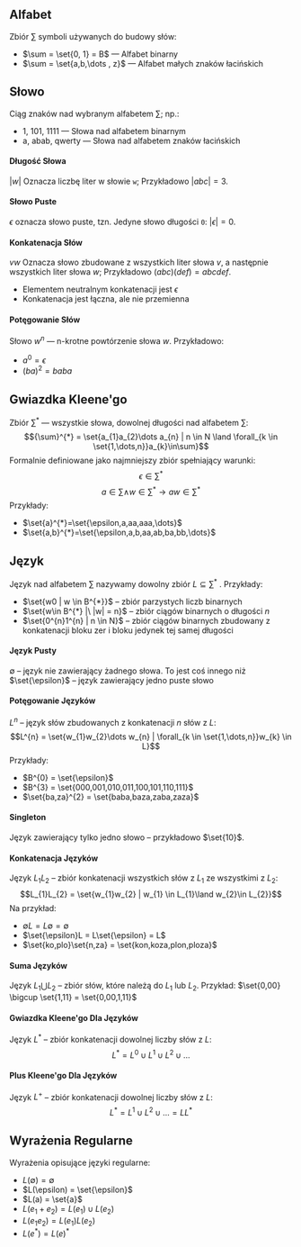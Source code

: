 ## Alfabet

Zbiór $\sum$ symboli używanych do budowy słów:

- $\sum = \set{0, 1} = B$ — Alfabet binarny
- $\sum = \set{a,b,\dots , z}$ — Alfabet małych znaków łacińskich

## Słowo

Ciąg znaków nad wybranym alfabetem $\sum$; np.:
- 1, 101, 1111 — Słowa nad alfabetem binarnym
- a, abab, qwerty — Słowa nad alfabetem znaków łacińskich

#### Długość Słowa

$|w|$ Oznacza liczbę liter w słowie `w`; Przykładowo $|abc| = 3$.

#### Słowo Puste

$\epsilon$ oznacza słowo puste, tzn. Jedyne słowo długości `0`: $|\epsilon|=0$.

#### Konkatenacja Słów

$vw$ Oznacza słowo zbudowane z wszystkich liter słowa $v$, a następnie wszystkich liter słowa $w$; Przykładowo $(abc)(def)=abcdef$.

- Elementem neutralnym konkatenacji jest $\epsilon$
- Konkatenacja jest łączna, ale nie przemienna

#### Potęgowanie Słów

Słowo $w^{n}$ — n-krotne powtórzenie słowa $w$. Przykładowo:

- $a^{0} = \epsilon$
- $(ba)^{2} = baba$

## Gwiazdka Kleene'go

Zbiór $\sum^{*}$ — wszystkie słowa, dowolnej długości nad alfabetem $\sum$:
$${\sum}^{*} = \set{a_{1}a_{2}\dots a_{n} | n \in N \land \forall_{k \in \set{1,\dots,n}}a_{k}\in\sum}$$
Formalnie definiowane jako najmniejszy zbiór spełniający warunki:
$$\epsilon \in {\sum}^{*}$$
$$a \in \sum \land w\in {\sum}^{*} \rightarrow aw \in {\sum}^{*}$$
Przykłady:
- $\set{a}^{*}=\set{\epsilon,a,aa,aaa,\dots}$
- $\set{a,b}^{*}=\set{\epsilon,a,b,aa,ab,ba,bb,\dots}$

## Język

Język nad alfabetem $\sum$ nazywamy dowolny zbiór $L \subseteq \sum^{*}$ .
Przykłady:

- $\set{w0 | w \in B^{*}}$ – zbiór parzystych liczb binarnych
- $\set{w\in B^{*} |\ |w| = n}$ – zbiór ciągów binarnych o długości $n$
- $\set{0^{n}1^{n} | n \in N}$ – zbiór ciągów binarnych zbudowany z konkatenacji bloku zer i bloku jedynek tej samej długości

#### Język Pusty

$\emptyset$ – język nie zawierający żadnego słowa.
To jest coś innego niż $\set{\epsilon}$ – język zawierający jedno puste słowo

#### Potęgowanie Języków

$L^{n}$ – język słów zbudowanych z konkatenacji $n$ słów z $L$:
$$L^{n} = \set{w_{1}w_{2}\dots w_{n} | \forall_{k \in \set{1,\dots,n}}w_{k} \in L}$$
Przykłady:
- $B^{0} = \set{\epsilon}$
- $B^{3} = \set{000,001,010,011,100,101,110,111}$
- $\set{ba,za}^{2} = \set{baba,baza,zaba,zaza}$

#### Singleton

Język zawierający tylko jedno słowo – przykładowo $\set{10}$.

#### Konkatenacja Języków

Język $L_{1}L_{2}$ – zbiór konkatenacji wszystkich słów z $L_{1}$ ze wszystkimi z $L_{2}$:
$$L_{1}L_{2} = \set{w_{1}w_{2} | w_{1} \in L_{1}\land w_{2}\in L_{2}}$$
Na przykład:
- $\emptyset L = L\emptyset = \emptyset$
- $\set{\epsilon}L = L\set{\epsilon} = L$
- $\set{ko,plo}\set{n,za} = \set{kon,koza,plon,ploza}$

#### Suma Języków

Język $L_{1} \bigcup L_{2}$ – zbiór słów, które należą do $L_{1}$ lub $L_{2}$.
Przykład: $\set{0,00} \bigcup \set{1,11} = \set{0,00,1,11}$

#### Gwiazdka Kleene'go Dla Języków

Język $L^{*}$ – zbiór konkatenacji dowolnej liczby słów z $L$:
$$L^{*} = L^{0}\cup L^{1}\cup L^{2}\cup \dots$$

#### Plus Kleene'go Dla Języków

Język $L^{+}$ – zbiór konkatenacji dowolnej liczby słów z $L$:
$$L^{*} = L^{1}\cup L^{2}\cup \dots = LL^{*}$$

## Wyrażenia Regularne

Wyrażenia opisujące języki regularne:

- $L(\emptyset) = \emptyset$
- $L(\epsilon) = \set{\epsilon}$
- $L(a) = \set{a}$
- $L(e_{1} + e_{2}) = L(e_{1}) \cup L(e_{2})$
- $L(e_{1}e_{2}) = L(e_{1})L(e_{2})$
- $L(e^{*}) = L(e)^{*}$
